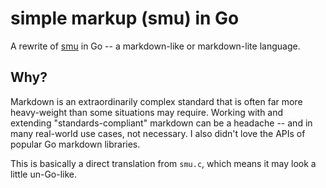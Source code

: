 # simple markup (smu) in Go

A rewrite of [smu](https://github.com/Gottox/smu) in Go -- a markdown-like or
markdown-lite language.

## Why?
Markdown is an extraordinarily complex standard that is often far more
heavy-weight than some situations may require. Working with and extending
"standards-compliant" markdown can be a headache -- and in many real-world use
cases, not necessary. I also didn't love the APIs of popular Go markdown
libraries. 

This is basically a direct translation from `smu.c`, which means it may look a little
un-Go-like.
